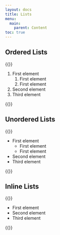 ```yaml
---
layout: docs
title: Lists
menu:
  main:
    parent: Content
toc: true
---
```


## Ordered Lists

{{<example>}}
<ol class="list list-ordered">
  <li class="list-item">
    First element
    <ol class="sub-list">
      <li class="sublist-item">First element</li>
      <li class="sublist-item">First element</li>
    </ol>
  </li>
  <li class="list-item">Second element</li>
  <li class="list-item">Third element</li>
</ol>
{{</example>}}

## Unordered Lists

{{<example>}}
<ul class="list list-unordered">
  <li class="list-item">
    First element
    <ul class="sub-list">
      <li class="sublist-item">First element</li>
      <li class="sublist-item">First element</li>
    </ul>
  </li>
  <li class="list-item">Second element</li>
  <li class="list-item">Third element</li>
</ul>
{{</example>}}

## Inline Lists
{{<example>}}
<ul class="list list-inline">
  <li class="list-item">First element</li>
  <li class="list-item">Second element</li>
  <li class="list-item">Third element</li>
</ul>
{{</example>}}
